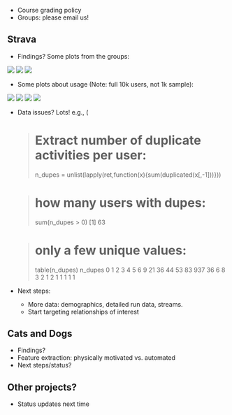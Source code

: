 
+ Course grading policy
+ Groups: please email us!

## Strava

+ Findings? Some plots from the groups:

<img src="heartrate.png">
<img src="avg_speed_Xiaoya.jpeg">
<img src="speed_vs_distance__running_and_cycling.png">

+ Some plots about usage (Note: full 10k users, not 1k sample):

<img src="acts.png">
<img src="log_acts.png">
<img src="runs.png">
<img src="log_runs.png">

+ Data issues? Lots! e.g., (

	> # Extract number of duplicate activities per user:
	> n_dupes = unlist(lapply(ret,function(x){sum(duplicated(x[,-1]))}))
	 
	> # how many users with dupes:
	> sum(n_dupes > 0)
	[1] 63
	 
	> # only a few unique values:
	> table(n_dupes)
	n_dupes
	  0   1   2   3   4   5   6   9  21  36  44  53  83 
	937  36   6   8   3   2   1   2   1   1   1   1   1 

+ Next steps: 
  + More data: demographics, detailed run data, streams. 
  + Start targeting relationships of interest

## Cats and Dogs

+ Findings?
+ Feature extraction: physically motivated vs. automated
+ Next steps/status?

## Other projects?

+ Status updates next time
 

